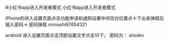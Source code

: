#小红书app进入开发者模式 小红书app进入开发者模式

iPhone的进入设置页面点击功能申请和通知设置中间空白位置点十下出来弹框后输入密码→ 密码弹框 mimashi87654321

android 进入设置页面点击顶部设置文字点击10下， 密码为： xhsdev